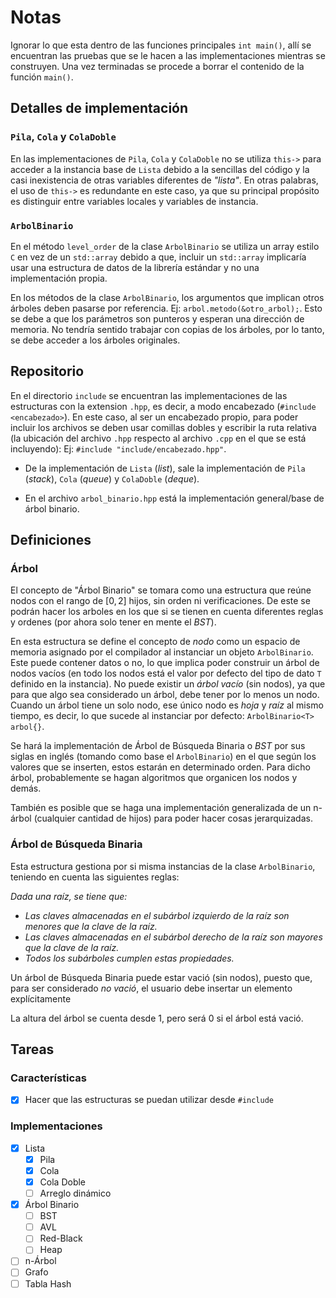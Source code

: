 # Notas

Ignorar lo que esta dentro de las funciones principales `int main()`, allí se encuentran las pruebas que se le hacen a las implementaciones mientras se construyen. Una vez terminadas se procede a borrar el contenido de la función `main()`.

## Detalles de implementación

### `Pila`, `Cola` y `ColaDoble`

En las implementaciones de `Pila`, `Cola` y `ColaDoble` no se utiliza `this->` para acceder a la instancia base de `Lista` debido a la sencillas del código y la casi inexistencia de otras variables diferentes de _"lista"_. En otras palabras, el uso de `this->` es redundante en este caso, ya que su principal propósito es distinguir entre variables locales y variables de instancia.

### `ArbolBinario`

En el método `level_order` de la clase `ArbolBinario` se utiliza un array estilo `C` en vez de un `std::array` debido a que, incluir un `std::array` implicaría usar una estructura de datos de la librería estándar y no una implementación propia.

En los métodos de la clase `ArbolBinario`, los argumentos que implican otros árboles deben pasarse por referencia. Ej: `arbol.metodo(&otro_arbol);`. Esto se debe a que los parámetros son punteros y esperan una dirección de memoria. No tendría sentido trabajar con copias de los árboles, por lo tanto, se debe acceder a los árboles originales.

## Repositorio

En el directorio `include` se encuentran las implementaciones de las estructuras con la extension `.hpp`, es decir, a modo encabezado (`#include <encabezado>`). En este caso, al ser un encabezado propio, para poder incluir los archivos se deben usar comillas dobles y escribir la ruta relativa (la ubicación del archivo `.hpp` respecto al archivo `.cpp` en el que se está incluyendo): Ej: `#include "include/encabezado.hpp"`.

- De la implementación de `Lista` (_list_), sale la implementación de `Pila` (_stack_), `Cola` (_queue_) y `ColaDoble` (_deque_).

- En el archivo `arbol_binario.hpp` está la implementación general/base de árbol binario.

## Definiciones

### Árbol

El concepto de "Árbol Binario" se tomara como una estructura que reúne nodos con el rango de $`[0,2]`$ hijos, sin orden ni verificaciones. De este se podrán hacer los arboles en los que si se tienen en cuenta diferentes reglas y ordenes (por ahora solo tener en mente el _BST_).

En esta estructura se define el concepto de _nodo_ como un espacio de memoria asignado por el compilador al instanciar un objeto `ArbolBinario`. Este puede contener datos o no, lo que implica poder construir un árbol de nodos vacíos (en todo los nodos está el valor por defecto del tipo de dato `T` definido en la instancia). No puede existir un _árbol vacío_ (sin nodos), ya que para que algo sea considerado un árbol, debe tener por lo menos un nodo. Cuando un árbol tiene un solo nodo, ese único nodo es _hoja_ y _raíz_ al mismo tiempo, es decir, lo que sucede al instanciar por defecto: `ArbolBinario<T> arbol{}`.

Se hará la implementación de Árbol de Búsqueda Binaria o _BST_ por sus siglas en inglés (tomando como base el `ArbolBinario`) en el que según los valores que se inserten, estos estarán en determinado orden. Para dicho árbol, probablemente se hagan algoritmos que organicen los nodos y demás.

También es posible que se haga una implementación generalizada de un n-árbol (cualquier cantidad de hijos) para poder hacer cosas jerarquizadas.

### Árbol de Búsqueda Binaria

Esta estructura gestiona por si misma instancias de la clase `ArbolBinario`, teniendo en cuenta las siguientes reglas:

_Dada una raíz, se tiene que:_

- _Las claves almacenadas en el subárbol izquierdo de la raíz son menores que la clave de la raíz._
- _Las claves almacenadas en el subárbol derecho de la raíz son mayores que la clave de la raíz._
- _Todos los subárboles cumplen estas propiedades._

Un árbol de Búsqueda Binaria puede estar vació (sin nodos), puesto que, para ser considerado _no vació_, el usuario debe insertar un elemento explícitamente

La altura del árbol se cuenta desde $`1`$, pero será $`0`$ si el árbol está vació.

## Tareas

### Características

- [x] Hacer que las estructuras se puedan utilizar desde `#include`

### Implementaciones

- [x] Lista
  - [x] Pila
  - [x] Cola
  - [x] Cola Doble
  - [ ] Arreglo dinámico
- [x] Árbol Binario
  - [ ] BST
  - [ ] AVL
  - [ ] Red-Black
  - [ ] Heap
- [ ] n-Árbol
- [ ] Grafo
- [ ] Tabla Hash
